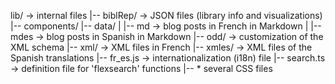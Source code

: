 lib/ -> internal files
|-- biblRep/ -> JSON files (library info and visualizations)
|-- components/
|-- data/
|   |-- md -> blog posts in French in Markdown
|   |-- mdes -> blog posts in Spanish in Markdown
|-- odd/ -> customization of the XML schema
|-- xml/ -> XML files in French
|-- xmles/ -> XML files of the Spanish translations
|-- fr_es.js -> internationalization (i18n) file
|-- search.ts -> definition file for 'flexsearch' functions
|-- * several CSS files
